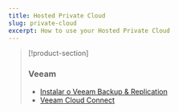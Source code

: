 ```yaml
---
title: Hosted Private Cloud
slug: private-cloud
excerpt: How to use your Hosted Private Cloud
---
```


> [!product-section]
>
> ### Veeam
>
> - [Instalar o Veeam Backup & Replication](https://docs.ovh.com/pt/storage/veeam-backup-replication/)
> - [Veeam Cloud Connect](https://docs.ovh.com/pt/storage/veeam-cloud-connect/)
>